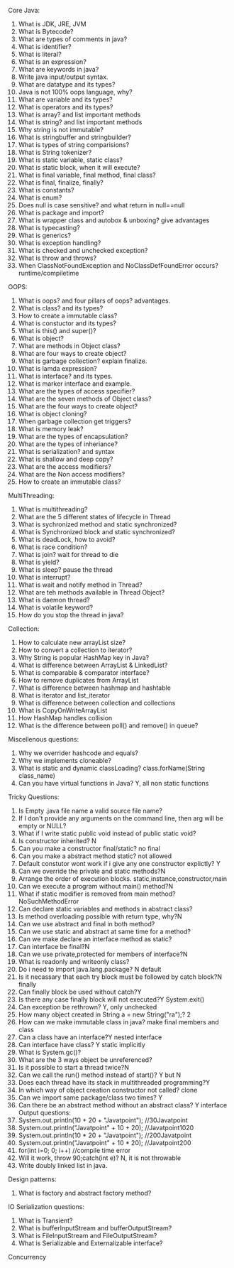 Core Java:
1. What is JDK, JRE, JVM
2. What is Bytecode?
3. What are types of comments in java?
4. What is identifier?
5. What is literal?
6. What is an expression?
7. What are keywords in java?
8. Write java input/output syntax.
9. What are datatype and its types?
10. Java is not 100% oops language, why?
11. What are variable and its types?
12. What is operators and its types?
13. What is array? and list important methods
14. What is string? and list important methods
15. Why string is not immutable?
13. What is stringbuffer and stringbuilder?
14. What is types of string comparisions?
15. What is String tokenizer?
16. What is static variable, static class?
17. What is static block, when it will execute?
17. What is final variable, final method, final class?
18. What is final, finalize, finally?
19. What is constants?
20. What is enum?
21. Does null is case sensitive? and what return in null==null
22. What is package and import?
23. What is wrapper class and autobox & unboxing? give advantages
24. What is typecasting?
25. What is generics?
26. What is exception handling?
27. What is checked and unchecked exception?
28. What is throw and throws?  
29. When ClassNotFoundException and NoClassDefFoundError occurs?  runtime/compiletime  


OOPS:
1. What is oops? and four pillars of oops? advantages.
2. What is class? and its types?
3. How to create a immutable class?
4. What is constuctor and its types?
5. What is this() and super()?
6. What is object?
7. What are methods in Object class?
8. What are four ways to create object?
9. What is garbage collection? explain finalize.
1. What is lamda expression?
2. What is interface? and its types.
3. What is marker interface and example.
3. What are the types of access specifier?
4. What are the seven methods of Object class?
5. What are the four ways to create object?
5. What is object cloning?  
6. When garbage collection get triggers?
7. What is memory leak?  
7. What are the types of encapsulation?
8. What are the types of inheriance?
9. What is serialization? and syntax
10. What is shallow and deep copy?   
11. What are the access modifiers?
12. What are the Non access modifiers?
13. How to create an immutable class?


MultiThreading:
1. What is multithreading?
2. What are the 5 different states of lifecycle in Thread
3. What is sychronized method and static synchronized?
4. What is Synchronized block and static synchronized?
5. What is deadLock, how to avoid?
6. What is race condition?
7. What is join? wait for thread to die
6. What is yield?
7. What is sleep? pause the thread
8. What is interrupt?
9. What is wait and notify method in Thread?
10. What are teh methods available in Thread Object?
11. What is daemon thread?
12. What is volatile keyword?
13. How do you stop the thread in java?  





Collection:
1. How to calculate new arrayList size?
2. How to convert a collection to iterator?
3. Why String is popular HashMap key in Java?  
4. What is difference between ArrayList & LinkedList? 
5. What is comparable & comparator interface?  
6. How to remove duplicates from ArrayList
7. What is difference between hashmap and hashtable  
8. What is iterator and list_iterator
9. What is difference between collection and collections  
10. What is CopyOnWriteArrayList 
11. How HashMap handles collision
12. What is the difference between poll() and remove() in queue?  

Miscellenous questions:
1. Why we overrider hashcode and equals?
2. Why we implements cloneable?  
3. What is static and dynamic classLoading? class.forName(String class_name)  
4. Can you have virtual functions in Java? Y, all non static functions


Tricky Questions:
1. Is Empty .java file name a valid source file name?
2. If I don't provide any arguments on the command line, then arg will be empty or NULL?
3. What if I write static public void instead of public static void?
4. Is constructor inherited? N
5. Can you make a constructor final/static? no final
5. Can you make a abstract method static? not allowed
6. Default constutor wont work if i give any one constructor explictly? Y
7.  Can we override the private and static methods?N
8. Arrange the order of execution blocks. static,instance,constructor,main
9.  Can we execute a program without main() method?N
10. What if static modifier is removed from main method? NoSuchMethodError
11. Can declare static variables and methods in abstract class?
12. Is method overloading possible with return type, why?N
13. Can we use abstract and final in both method?
14. Can we use static and abstract at same time for a method?
15. Can we make declare an interface method as static?
16. Can interface be final?N
17. Can we use private,protected for members of interface?N
18. What is readonly and writeonly class? 
19. Do i need to import java.lang.package? N default
20. Is it necassary that each try block must be followed by catch block?N finally
21. Can finally block be used without catch?Y
23. Is there any case finally block will not executed?Y System.exit()
24. Can exception be rethrown? Y, only unchecked
25. How many object created in String a = new String("ra");? 2
26. How can we make immutable class in java? make final members and class
27. Can a class have an interface?Y nested interface
28. Can interface have class? Y static implicitly
29. What is System.gc()?
30. What are the 3 ways object be unreferenced?
31. Is it possible to start a thread twice?N
32. Can we call the run() method instead of start()? Y but N
33. Does each thread have its stack in multithreaded programming?Y
34. In which way of object creation constructor not called? clone
35.  Can we import same package/class two times? Y
36. Can there be an abstract method without an abstract class? Y interface
Output questions:
1.  System.out.println(10 + 20 + "Javatpoint");    //30Javatpoint
2.  System.out.println("Javatpoint" + 10 + 20);   //Javatpoint1020
3. System.out.println(10 * 20 + "Javatpoint");    //200Javatpoint
4. System.out.println("Javatpoint" + 10 * 20);    //Javatpoint200
5. for(int i=0; 0; i++)   //compile time error
6. Will it work, throw 90;catch(int e)? N, it is not throwable
7. Write doubly linked list in java.


Design patterns:
1. What is factory and abstract factory method?  

IO
Serialization questions:  
1. What is Transient?
2. What is bufferInputStream and bufferOutputStream?  
3. What is FileInputStream and FileOutputStream?  
4. What is Serializable and Externalizable interface?  

Concurrency
